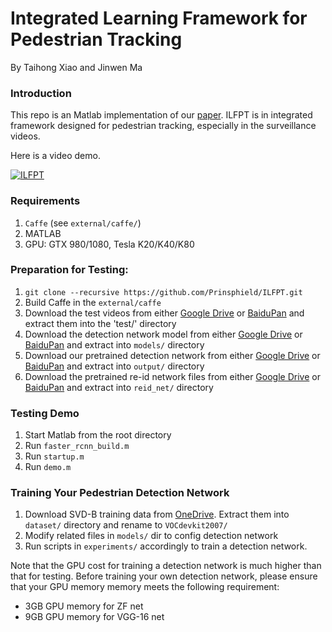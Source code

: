 # Integrated Learning Framework for Pedestrian Tracking

By Taihong Xiao and Jinwen Ma

### Introduction

This repo is an Matlab implementation of our [paper](https://link.springer.com/chapter/10.1007%2F978-3-319-63315-2_9).
ILFPT is in integrated framework designed for pedestrian tracking, especially in the surveillance videos.

Here is a video demo.

[![ILFPT](http://img.youtube.com/vi/HQIi0Z9b4Pw/0.jpg)](https://youtu.be/HQIi0Z9b4Pw?t=0 "Intergrated Framework for Pedestrian Tracking")


### Requirements

1. `Caffe` (see `external/caffe/`)
1. MATLAB
1. GPU: GTX 980/1080, Tesla K20/K40/K80


### Preparation for Testing:

1.  `git clone --recursive https://github.com/Prinsphield/ILFPT.git`
1.  Build Caffe in the `external/caffe`
1.  Download the test videos from either [Google Drive](https://drive.google.com/open?id=0B_ZFgt4zqONCS0lDbmg4NzkxZzQ) or [BaiduPan](https://pan.baidu.com/s/1cvgkJ8) and extract them into the 'test/' directory
1.  Download the detection network model from either [Google Drive](https://drive.google.com/open?id=0B_ZFgt4zqONCaGxfSVJYNXN5X3c) or [BaiduPan](http://pan.baidu.com/s/1mhWzjOs) and extract into `models/` directory
1.  Download our pretrained detection network from either [Google Drive](https://drive.google.com/open?id=0B_ZFgt4zqONCcy12RGF2MVVBQW8) or [BaiduPan](http://pan.baidu.com/s/1gePhQdd) and extract into `output/` directory
1.  Download the pretrained re-id network files from either [Google Drive](https://drive.google.com/open?id=0B_ZFgt4zqONCVUhqc1ZyX21FMWs) or [BaiduPan](http://pan.baidu.com/s/1qYJahB2) and extract into `reid_net/` directory


### Testing Demo

1.  Start Matlab from the root directory
1.  Run `faster_rcnn_build.m`
1.  Run `startup.m`
1.  Run `demo.m`


### Training Your Pedestrian Detection Network

1.  Download SVD-B training data from [OneDrive](https://merced-my.sharepoint.com/:f:/g/personal/txiao3_ucmerced_edu/EsSEdZ7rvTNDufsDxMNKdQQBU0FNoQrvYB8RIGh88S1iSg?e=xAjt2h). Extract them into `dataset/` directory and rename to `VOCdevkit2007/`
1.  Modify related files in `models/` dir to config detection network
1.  Run scripts in `experiments/` accordingly to train a detection network.

Note that the GPU cost for training a detection network is much higher than that for testing. Before training your own detection network, please ensure that your GPU memory memory meets the following requirement:

- 3GB GPU memory for ZF net
- 9GB GPU memory for VGG-16 net


